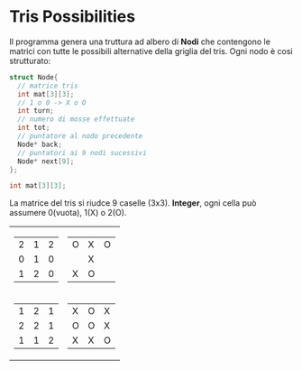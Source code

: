# Tris Possibilities

Il programma genera una truttura ad albero di **Nodi** che contengono le matrici con tutte le possibili alternative della griglia del tris. Ogni nodo è cosi strutturato:

``` c++
struct Node{
  // matrice tris
  int mat[3][3];
  // 1 o 0 -> X o O
  int turn;
  // numero di mosse effettuate
  int tot;
  // puntatore al nodo precedente
  Node* back;
  // puntatori ai 9 nodi sucessivi
  Node* next[9];
};
```

``` c++
int mat[3][3];
```
La matrice del tris si riudce 9 caselle (3x3). **Integer**, ogni cella può assumere 0(vuota), 1(X) o 2(O).
<table>
  <tr>
    <td>
      <table>
        <tr><td>2</td><td>1</td><td>2</td></tr>
        <tr><td>0</td><td>1</td><td>0</td></tr>
        <tr><td>1</td><td>2</td><td>0</td></tr>
      </table>
    </td>
    <td>
      <table>
        <tr><td>O</td><td>X</td><td>O</td></tr>
        <tr><td> </td><td>X</td><td> </td></tr>
        <tr><td>X</td><td>O</td><td> </td></tr>
      </table>
    </td>
  </tr>
  <tr>
    <td>
      <table>
        <tr><td>1</td><td>2</td><td>1</td></tr>
        <tr><td>2</td><td>2</td><td>1</td></tr>
        <tr><td>1</td><td>1</td><td>2</td></tr>
      </table>
    </td>
    <td>
      <table>
        <tr><td>X</td><td>O</td><td>X</td></tr>
        <tr><td>O</td><td>O</td><td>X</td></tr>
        <tr><td>X</td><td>X</td><td>O</td></tr>
      </table>
    </td>
  </tr>
</table>
